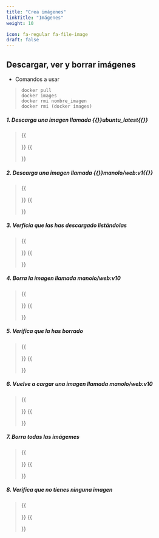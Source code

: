 ```yaml
---
title: "Crea imágenes"
linkTitle: "Imágenes"
weight: 10

icon: fa-regular fa-file-image
draft: false    
---
```



## __Descargar, ver y borrar imágenes__
* Comandos a usar
> ```shell
> docker pull
> docker images
> docker rmi nombre_imagen
> docker rmi (docker images)
> ```


##### __1. Descarga una imagen llamada  {{<color color="text-success">}}ubuntu_latest{{</color>}}__
>{{<form  solucion="docker pull ubuntu:latest">}}
{{</form>}}
> 
##### __2. Descarga una imagen llamada  {{<color color="text-success">}}manolo/web:v1{{</color>}}__
>{{<form  solucion="docker pull manolo/web:v1">}}
{{</form>}}
##### __3. Verficia que las has descargado listándolas__
>{{<form  solucion="docker images">}}
{{</form>}} 
##### __4. Borra la imagen llamada manolo/web:v10__
>{{<form  solucion="docker rmi manolo/web:v10">}}
{{</form>}}
##### __5. Verifica que la has borrado__
>{{<form  solucion="docker images">}}
{{</form>}}
##### __6. Vuelve a cargar una imagen llamada  manolo/web:v10__
>{{<form  solucion="docker pull manolo/web:v1">}}
{{</form>}}
##### __7. Borra todas las imágemes__
>{{<form  solucion="docker rmi (docker images)">}}
{{</form>}}
##### __8. Verifica que no tienes ninguna imagen__
>{{<form  solucion="docker images">}}
{{</form>}}
